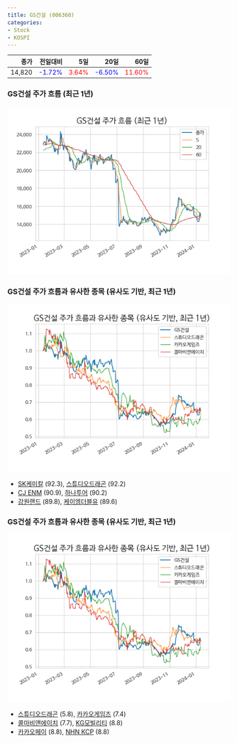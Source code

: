 ```yaml
---
title: GS건설 (006360)
categories:
- Stock
- KOSPI
---
```


|종가|전일대비|5일|20일|60일|
|---:|-------:|--:|---:|---:|
|14,820|<span style="color: blue">-1.72%</span>|<span style="color: red">3.64%</span>|<span style="color: blue">-6.50%</span>|<span style="color: red">11.60%</span>|

<!-- more -->
### GS건설 주가 흐름 (최근 1년)
![006360](/assets/images/stock/006360.png)


### GS건설 주가 흐름과 유사한 종목 (유사도 기반, 최근 1년)
![006360](/assets/images/stock/006360_sim.png)

- [SK케미칼](/285130/) (92.3), [스튜디오드래곤](/253450/) (92.2)
- [CJ ENM](/035760/) (90.9), [하나투어](/039130/) (90.2)
- [강원랜드](/035250/) (89.8), [케이엠더블유](/032500/) (89.6)


### GS건설 주가 흐름과 유사한 종목 (유사도 기반, 최근 1년)
![006360](/assets/images/stock/006360_sim.png)

- [스튜디오드래곤](/253450/) (5.8), [카카오게임즈](/293490/) (7.4)
- [콜마비앤에이치](/200130/) (7.7), [KG모빌리티](/003620/) (8.8)
- [카카오페이](/377300/) (8.8), [NHN KCP](/060250/) (8.8)